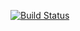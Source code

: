 [![Build Status](https://travis-ci.com/Sibonisiwe/greetings_webapp.svg?branch=master)](https://travis-ci.com/Sibonisiwe/settings-bill-expressjs)